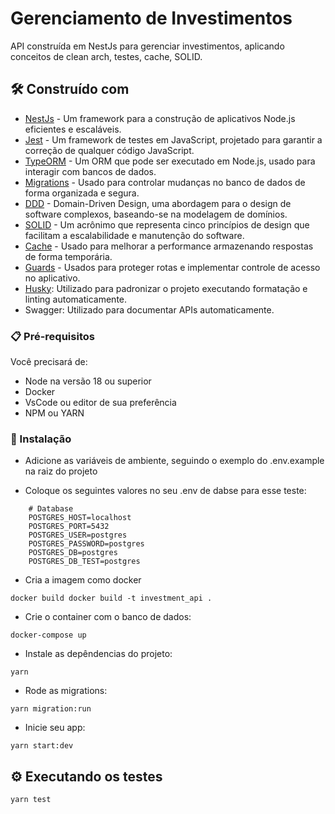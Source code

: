 # Gerenciamento de Investimentos
API construída em NestJs para gerenciar investimentos, aplicando conceitos de clean arch, testes, cache, SOLID.

## 🛠️ Construído com

* [NestJs](https://nestjs.com/) - Um framework para a construção de aplicativos Node.js eficientes e escaláveis.
* [Jest](https://jestjs.io/) - Um framework de testes em JavaScript, projetado para garantir a correção de qualquer código JavaScript.
* [TypeORM](https://typeorm.io/) - Um ORM que pode ser executado em Node.js, usado para interagir com bancos de dados.
* [Migrations](https://typeorm.io/#/migrations) - Usado para controlar mudanças no banco de dados de forma organizada e segura.
* [DDD](https://martinfowler.com/bliki/DomainDrivenDesign.html) - Domain-Driven Design, uma abordagem para o design de software complexos, baseando-se na modelagem de domínios.
* [SOLID](https://en.wikipedia.org/wiki/SOLID) - Um acrônimo que representa cinco princípios de design que facilitam a escalabilidade e manutenção do software.
* [Cache](https://docs.nestjs.com/techniques/caching) - Usado para melhorar a performance armazenando respostas de forma temporária.
* [Guards](https://docs.nestjs.com/guards) - Usados para proteger rotas e implementar controle de acesso no aplicativo.
* [Husky](https://img.shields.io/badge/-Husky-%2334292F?logo=husky&style=flat-square): Utilizado para padronizar o projeto executando formatação e linting automaticamente.
* Swagger: Utilizado para documentar APIs automaticamente.

### 📋 Pré-requisitos

Você precisará de:

- Node na versão 18 ou superior
- Docker
- VsCode ou editor de sua preferência
- NPM ou YARN

### 🔧 Instalação

- Adicione as variáveis de ambiente, seguindo o exemplo do .env.example na raiz do projeto

- Coloque os seguintes valores no seu .env de dabse para esse teste:

```
    # Database
    POSTGRES_HOST=localhost
    POSTGRES_PORT=5432
    POSTGRES_USER=postgres
    POSTGRES_PASSWORD=postgres
    POSTGRES_DB=postgres
    POSTGRES_DB_TEST=postgres
```

- Cria a imagem como docker 

```
docker build docker build -t investment_api . 
```

- Crie o container com o banco de dados:

```
docker-compose up
```

- Instale as depêndencias do projeto:

```
yarn
```

- Rode as migrations:

```
yarn migration:run
```

- Inicie seu app:

```
yarn start:dev
```


## ⚙️ Executando os testes

```
yarn test
```

